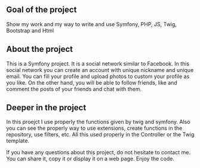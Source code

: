 
## Goal of the project
Show my work and my way to write and use Symfony, PHP, JS, Twig, Bootstrap and Html

## About the project
This is a Symfony project. It is a social network similar to Facebook. In this social network you can create an account with unique nickname and unique email. You can fill your profile and upload photos to custom your profile as you like.
On the other hand, you will be able to follow friends, like and comment the posts of your friends and chat with them.

## Deeper in the project
In this proejct I use properly the functions given by twig and symfony. Also you can see the properly way to use extensions, create functions in the repository, use filters, etc.
All this used properly in the Controller or the Twig template. 

If you have any questions about this project, do not hesitate to contact me.
You can share it, copy it or display it on a web page.
Enjoy the code.
